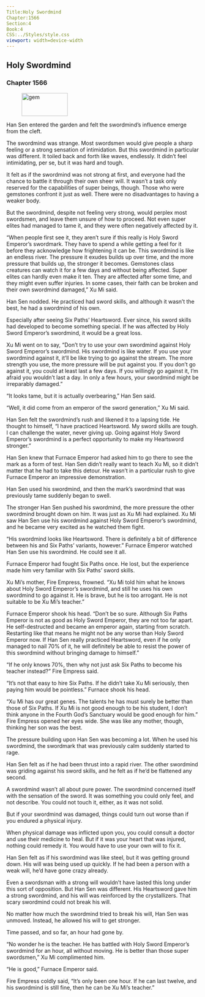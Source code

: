 ```yaml
---
Title:Holy Swordmind 
Chapter:1566 
Section:4 
Book:4 
CSS:../Styles/style.css 
viewport: width=device-width
---
```

  
## Holy Swordmind
### Chapter 1566
  
<figure>
	<img src="../Images/gem.gif" alt="gem" id="gem" width="120" height="60" />
</figure>
  

  
Han Sen entered the garden and felt the swordmind’s influence emerge from the cleft.

The swordmind was strange. Most swordsmen would give people a sharp feeling or a strong sensation of intimidation. But this swordmind in particular was different. It toiled back and forth like waves, endlessly. It didn’t feel intimidating, per se, but it was hard and tough.

It felt as if the swordmind was not strong at first, and everyone had the chance to battle it through their own sheer will. It wasn’t a task only reserved for the capabilities of super beings, though. Those who were gemstones confront it just as well. There were no disadvantages to having a weaker body.

But the swordmind, despite not feeling very strong, would perplex most swordsmen, and leave them unsure of how to proceed. Not even super elites had managed to tame it, and they were often negatively affected by it.

“When people first see it, they aren’t sure if this really is Holy Sword Emperor’s swordmark. They have to spend a while getting a feel for it before they acknowledge how frightening it can be. This swordmind is like an endless river. The pressure it exudes builds up over time, and the more pressure that builds up, the stronger it becomes. Gemstones class creatures can watch it for a few days and without being affected. Super elites can hardly even make it ten. They are affected after some time, and they might even suffer injuries. In some cases, their faith can be broken and their own swordmind damaged,” Xu Mi said.

Han Sen nodded. He practiced had sword skills, and although it wasn’t the best, he had a swordmind of his own.

Especially after seeing Six Paths’ Heartsword. Ever since, his sword skills had developed to become something special. If he was affected by Holy Sword Emperor’s swordmind, it would be a great loss.

Xu Mi went on to say, “Don’t try to use your own swordmind against Holy Sword Emperor’s swordmind. His swordmind is like water. If you use your swordmind against it, it’ll be like trying to go against the stream. The more strength you use, the more pressure will be put against you. If you don’t go against it, you could at least last a few days. If you willingly go against it, I’m afraid you wouldn’t last a day. In only a few hours, your swordmind might be irreparably damaged.”

“It looks tame, but it is actually overbearing,” Han Sen said.

“Well, it did come from an emperor of the sword generation,” Xu Mi said.

Han Sen felt the swordmind’s rush and likened it to a lapsing tide. He thought to himself, “I have practiced Heartsword. My sword skills are tough. I can challenge the water, never giving up. Going against Holy Sword Emperor’s swordmind is a perfect opportunity to make my Heartsword stronger.”

Han Sen knew that Furnace Emperor had asked him to go there to see the mark as a form of test. Han Sen didn’t really want to teach Xu Mi, so it didn’t matter that he had to take this detour. He wasn’t in a particular rush to give Furnace Emperor an impressive demonstration.

Han Sen used his swordmind, and then the mark’s swordmind that was previously tame suddenly began to swell.

The stronger Han Sen pushed his swordmind, the more pressure the other swordmind brought down on him. It was just as Xu Mi had explained. Xu Mi saw Han Sen use his swordmind against Holy Sword Emperor’s swordmind, and he became very excited as he watched them fight.

“His swordmind looks like Heartsword. There is definitely a bit of difference between his and Six Paths’ variants, however.” Furnace Emperor watched Han Sen use his swordmind. He could see it all.

Furnace Emperor had fought Six Paths once. He lost, but the experience made him very familiar with Six Paths’ sword skills.

Xu Mi’s mother, Fire Empress, frowned. “Xu Mi told him what he knows about Holy Sword Emperor’s swordmind, and still he uses his own swordmind to go against it. He is brave, but he is too arrogant. He is not suitable to be Xu Mi’s teacher.”

Furnace Emperor shook his head. “Don’t be so sure. Although Six Paths Emperor is not as good as Holy Sword Emperor, they are not too far apart. He self-destructed and became an emperor again, starting from scratch. Restarting like that means he might not be any worse than Holy Sword Emperor now. If Han Sen really practiced Heartsword, even if he only managed to nail 70% of it, he will definitely be able to resist the power of this swordmind without bringing damage to himself.”

“If he only knows 70%, then why not just ask Six Paths to become his teacher instead?” Fire Empress said.

“It’s not that easy to hire Six Paths. If he didn’t take Xu Mi seriously, then paying him would be pointless.” Furnace shook his head.

“Xu Mi has our great genes. The talents he has must surely be better than those of Six Paths. If Xu Mi is not good enough to be his student, I don’t think anyone in the Fourth God’s Sanctuary would be good enough for him.” Fire Empress opened her eyes wide. She was like any mother, though, thinking her son was the best.

The pressure building upon Han Sen was becoming a lot. When he used his swordmind, the swordmark that was previously calm suddenly started to rage.

Han Sen felt as if he had been thrust into a rapid river. The other swordmind was griding against his sword skills, and he felt as if he’d be flattened any second.

A swordmind wasn’t all about pure power. The swordmind concerned itself with the sensation of the sword. It was something you could only feel, and not describe. You could not touch it, either, as it was not solid.

But if your swordmind was damaged, things could turn out worse than if you endured a physical injury.

When physical damage was inflicted upon you, you could consult a doctor and use their medicine to heal. But if it was your heart that was injured, nothing could remedy it. You would have to use your own will to fix it.

Han Sen felt as if his swordmind was like steel, but it was getting ground down. His will was being used up quickly. If he had been a person with a weak will, he’d have gone crazy already.

Even a swordsman with a strong will wouldn’t have lasted this long under this sort of opposition. But Han Sen was different. His Heartsword gave him a strong swordmind, and his will was reinforced by the crystallizers. That scary swordmind could not break his will.

No matter how much the swordmind tried to break his will, Han Sen was unmoved. Instead, he allowed his will to get stronger.

Time passed, and so far, an hour had gone by.

“No wonder he is the teacher. He has battled with Holy Sword Emperor’s swordmind for an hour, all without moving. He is better than those super swordsmen,” Xu Mi complimented him.

“He is good,” Furnace Emperor said.

Fire Empress coldly said, “It’s only been one hour. If he can last twelve, and his swordmind is still fine, then he can be Xu Mi’s teacher.”
